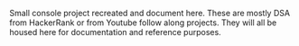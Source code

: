 Small console project recreated and document here.
These are mostly DSA from HackerRank or from Youtube follow along projects. 
They will all be housed here for documentation and reference purposes.